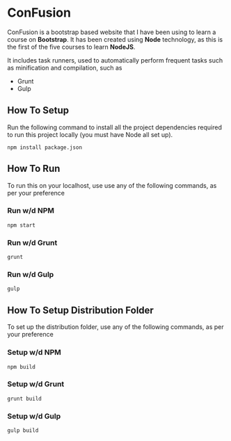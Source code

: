 # ConFusion

ConFusion is a bootstrap based website that I have been using to learn a course on **Bootstrap**. It has been created using **Node** technology, as this is the first of the five courses to learn **NodeJS**.

It includes task runners, used to automatically perform frequent tasks such as minification and compilation, such as
- Grunt
- Gulp

## How To Setup

Run the following command to install all the project dependencies required to run this project locally (you must have Node all set up).

```
npm install package.json
```

## How To Run
To run this on your localhost, use use any of the following commands, as per your preference

### Run w/d NPM
```
npm start
```

### Run w/d Grunt
```
grunt
```

### Run w/d Gulp
```
gulp
```

## How To Setup Distribution Folder
To set up the distribution folder, use any of the following commands, as per your preference

### Setup w/d NPM
```
npm build
```

### Setup w/d Grunt
```
grunt build
```

### Setup w/d Gulp
```
gulp build
```
